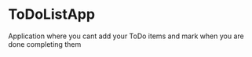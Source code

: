 # ToDoListApp
Application where you cant add your ToDo items and mark when you are done completing them
